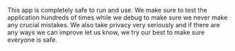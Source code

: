 This app is completely safe to run and use. We make sure to test the application hundreds of times while we debug to make sure we never make any crucial mistakes. We also take privacy very seriously and if there are any ways we can improve let us know, we try our best to make sure everyone is safe.
